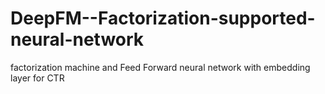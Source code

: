 # DeepFM--Factorization-supported-neural-network
factorization machine and Feed Forward neural network with embedding layer for CTR
